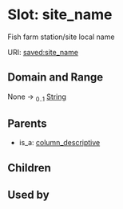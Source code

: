 
# Slot: site_name


Fish farm station/site local name

URI: [saved:site_name](https://marine.gov.scot/metadata/saved/schema/site_name)


## Domain and Range

None &#8594;  <sub>0..1</sub> [String](types/String.md)

## Parents

 *  is_a: [column_descriptive](column_descriptive.md)

## Children


## Used by

